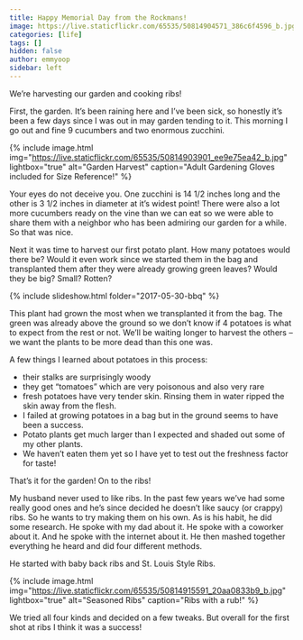 ```yaml
---
title: Happy Memorial Day from the Rockmans!
image: https://live.staticflickr.com/65535/50814904571_386c6f4596_b.jpg
categories: [life]
tags: []
hidden: false
author: emmyoop
sidebar: left
---
```


We’re harvesting our garden and cooking ribs!

First, the garden.  It’s been raining here and I’ve been sick, so honestly it’s been a few days since I was out in may garden tending to it.  This morning I go out and fine 9 cucumbers and two enormous zucchini.

{% include image.html img="https://live.staticflickr.com/65535/50814903901_ee9e75ea42_b.jpg" lightbox="true" alt="Garden Harvest" caption="Adult Gardening Gloves included for Size Reference!" %}

Your eyes do not deceive you.  One zucchini is 14 1/2 inches long and the other is 3 1/2 inches in diameter at it’s widest point!  There were also a lot more cucumbers ready on the vine than we can eat so we were able to share them with a neighbor who has been admiring our garden for a while.  So that was nice.

Next it was time to harvest our first potato plant.  How many potatoes would there be?  Would it even work since we started them in the bag and transplanted them after they were already growing green leaves?  Would they be big?  Small?  Rotten?

{% include slideshow.html folder="2017-05-30-bbq" %}

This plant had grown the most when we transplanted it from the bag.  The green was already above the ground so we don’t know if 4 potatoes is what to expect from the rest or not.  We’ll be waiting longer to harvest the others – we want the plants to be more dead than this one was.

A few things I learned about potatoes in this process:

- their stalks are surprisingly woody
- they get “tomatoes” which are very poisonous and also very rare
- fresh potatoes have very tender skin.  Rinsing them in water ripped the skin away from the flesh.
- I failed at growing potatoes in a bag but in the ground seems to have been a success.
- Potato plants get much larger than I expected and shaded out some of my other plants.
- We haven’t eaten them yet so I have yet to test out the freshness factor for taste!

That’s it for the garden!  On to the ribs!

My husband never used to like ribs.  In the past few years we’ve had some really good ones and he’s since decided he doesn’t like saucy (or crappy) ribs.  So he wants to try making them on his own.  As is his habit, he did some research.  He spoke with my dad about it.  He spoke with a coworker about it.  And he spoke with the internet about it.  He then mashed together everything he heard and did four different methods.

He started with baby back ribs and St. Louis Style Ribs.

{% include image.html img="https://live.staticflickr.com/65535/50814915591_20aa0833b9_b.jpg" lightbox="true" alt="Seasoned Ribs" caption="Ribs with a rub!" %}

We tried all four kinds and decided on a few tweaks.  But overall for the first shot at ribs I think it was a success!